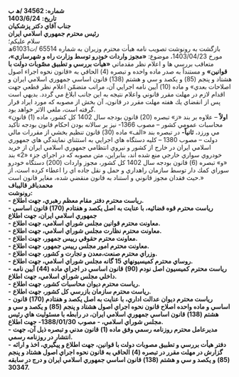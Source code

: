 <br/>**شماره: 34562 /ھ ب**<br/>**تاريخ:** **1403/6/24**<br/>**جناب آقاي دكتر پزشكيان**<br/>**رئيس محترم جمهوري اسلامي ايران**<br/>سلام عليكم؛<br/>بازگشت به رونوشت تصويب نامه هيأت محترم وزيران به شماره 65514 /ت61031ھ مورخ 1403/04/23، موضوع: **«مجوز واردات خودرو توسط وزارت راه و شهرسازي»،** متعاقب بررسي ها و اعلام نظر مقدماتي **«هيأت بررسي و تطبيق مصّوبات دولت با قوانين»** و مستنداً به صدر ماده واحده و تبصره (4\) الحاقي به «قانون نحوه اجراء اصول هشتاد و پنجم (85\) و يكصد و سي و هشتم (138\) قانون اساسي جمهوري اسلامي ايران و اصلاحات بعدي» و ماده (10\) آيين نامه اجرايي آن، مراتب متضمّن اعلام نظر قطعي جهت اقدام لازم در مهلت مقرر قانوني واعلام نتيجه به اين جانب ابلاغ مي گردد. بديهي است پس از انقضاي يك هفته مهلت مقرر در قانون، آن بخش از مصوبه كه مورد ايراد قرار گرفته است، ملغي الاثر خواهد بود.<br/>«**اولاً** – علاوه بر بند «ز» تبصره (20\) قانون بودجه سال 1402 كل كشور، ماده (1\) قانون محاسبات عمومي كشور – مصوب 1366\- نيز بر سالانه بودن احكام قانون بودجه تأكيد مي ورزد، **ثانياً\-** در تبصره بند «الف» ماده (30\) قانون تنظيم بخشي از مقررات مالي دولت – مصوب 1380 – كليه دستگاه هاي اجرايي به استثناي نمايندگي هاي جمهوري اسلامي ايران در خارج از كشور و نيروي انتظامي جمهوري اسلامي ايران از خريد خودروي سواري خارجي منع شده اند، بنابراين، متن مصوبه كه در اجراي جزء «2» بند «و» تبصره (6\) قانون بودجه سال 1402 كل كشور، ‌مجوز واردات (200\) دستگاه خودرو سوراي كمك دار توسط سازمان راهداري و حمل و نقل جاده اي را اعطاء كرده است، از حيث فقدان مجوز قانوني و استناد به قانون منقضي شده،‌ مغاير قانون است.»<br/>**محمدباقر قاليباف**<br/>**رونوشت:**<br/>**\- رياست محترم دفتر مقام معظم رهبري، جهت اطلاع.** <br/>**\- رياست محترم قوه قضائيه، با عنايت به اصل يكصد و هفتادم (170\) قانون اساسي جمهوري اسلامي ايران، جهت اطلاع**<br/>**\- معاونت محترم قوانين مجلس شوراي اسلامي، جهت اطلاع.**<br/>**\- معاونت محترم نظارت مجلس شوراي اسلامي، جهت اطلاع.** <br/>**\- معاونت محترم حقوقي رييس جمهور، جهت اطلاع.** <br/>**\- معاونت محترم امور مجلس رييس جمهور، جهت اطلاع.** <br/>**\- وزراي محترم صنعت،‌معدن و تجارت و كشور،‌ جهت اطلاع.** <br/>**\- روساي محترم كميسيونهاي 15 گانه مجلس شوراي اسلامي، جهت اطلاع.** <br/>**\-** **رياست محترم كميسيون اصل نودم (90\)** **قانون اساسي در اجراي ماده (44\)** **آيين نامه داخلي مجلس شوراي اسلامي، جهت اطلاع.**<br/>**\-** **رياست محترم ديوان محاسبات كشور، جهت اطلاع.**<br/>**\-** **رياست محترم سازمان بازرسي كل كشور، جهت اطلاع.**<br/>**\-** **رياست محترم ديوان عدالت اداري، با عنايت به اصل يكصد و هفتادم (170\)** **قانون اساسي و ماده واحده اصلاح قانون نحوه اجراي اصول هشتاد و پنجم (85\)** **و يكصد و سي و هشتم (138\)** **قانون اساسي جمهوري اسلامي ايران، در رابطه با مسئوليت هاي رئيس مجلس شوراي اسلامي، \-** **مصوب** **1388/01/30\-** **جهت اطلاع.**<br/>**\-** **مديرعامل محترم روزنامه رسمي وفق ماده (1\)** **قانون مدني و تبصره ذيل آن، جهت انتشار در روزنامه رسمي.** <br/>**\-** **دفتر هيأت بررسي و تطبيق مصوبات دولت با قوانين، جهت اطلاع و پيگيري، اخذ و ارائه گزارش در مهلت مقرر در تبصره (4\)** **الحاقي به قانون نحوه اجراي اصول هشتاد و پنجم (85\)** **و يكصد و سي و هشتم (138\)** **قانون اساسي جمهوري اسلامي ايران و درج در سابقه** **30347.** <br/>